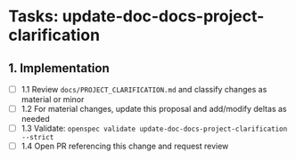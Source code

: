 # Tasks: update-doc-docs-project-clarification

## 1. Implementation

- [ ] 1.1 Review `docs/PROJECT_CLARIFICATION.md` and classify changes as material or minor
- [ ] 1.2 For material changes, update this proposal and add/modify deltas as needed
- [ ] 1.3 Validate: `openspec validate update-doc-docs-project-clarification --strict`
- [ ] 1.4 Open PR referencing this change and request review
